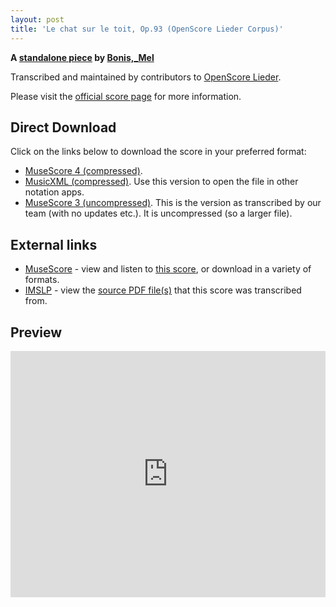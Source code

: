 ```yaml
---
layout: post
title: 'Le chat sur le toit, Op.93 (OpenScore Lieder Corpus)'
---
```


__A [standalone piece](https://fourscoreandmore.org/openscore/lieder/Bonis,_Mel/_/) by [Bonis,_Mel](https://fourscoreandmore.org/openscore/lieder/Bonis,_Mel)__

Transcribed and maintained by contributors to [OpenScore Lieder].

Please visit the [official score page] for more information.

[official score page]: https://musescore.com/openscore-lieder-corpus/scores/6635391
[OpenScore Lieder]: https://musescore.com/openscore-lieder-corpus

## Direct Download

Click on the links below to download the score in your preferred format:
- [MuseScore 4 (compressed)](https://fourscoreandmore.org/openscore/lieder/Bonis,_Mel/_/Le_chat_sur_le_toit,_Op.93.mscz).
- [MusicXML (compressed)](https://fourscoreandmore.org/openscore/lieder/Bonis,_Mel/_/Le_chat_sur_le_toit,_Op.93.mxl). Use this version to open the file in other notation apps.
- [MuseScore 3 (uncompressed)](https://raw.githubusercontent.com/OpenScore/Lieder/refs/heads/main/scores/Bonis,_Mel/_/Le_chat_sur_le_toit,_Op.93/lc6635391.mscx). This is the version as transcribed by our team (with no updates etc.). It is uncompressed (so a larger file).

## External links

- [MuseScore] - view and listen to [this score][MuseScore], or download in a variety of formats.
- [IMSLP] - view the [source PDF file(s)][IMSLP] that this score was transcribed from.

[MuseScore]: https://musescore.com/score/6635391
[IMSLP]: https://imslp.org/wiki/Special:ReverseLookup/262191

## Preview

<iframe width="100%" height="394" src="https://musescore.com/openscore-lieder-corpus/scores/6635391/embed" frameborder="0" allowfullscreen allow="autoplay; fullscreen"></iframe>
